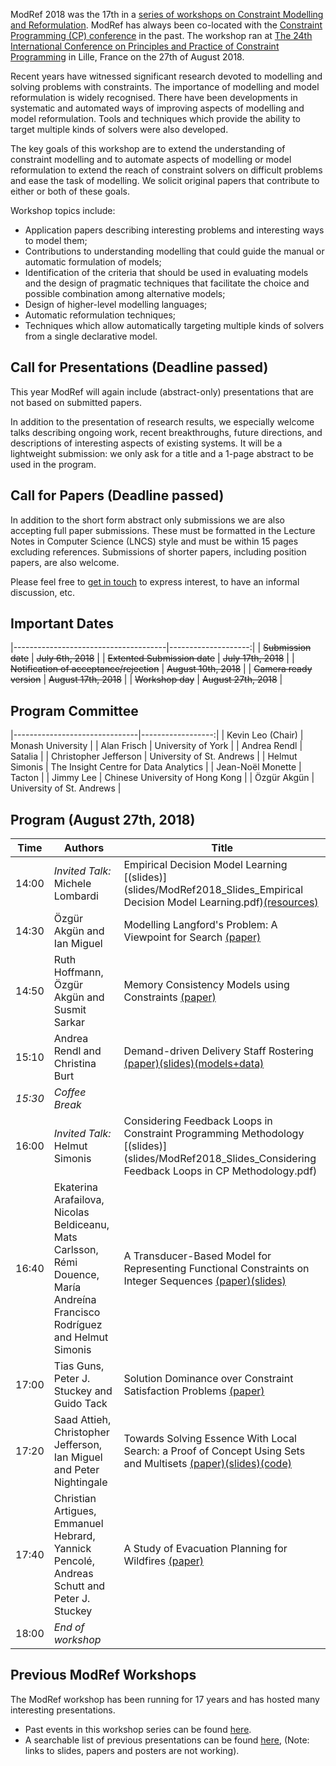 ModRef 2018 was the 17th in a [series of workshops on Constraint Modelling and Reformulation](https://www-users.cs.york.ac.uk/~frisch/ModRef/).
ModRef has always been co-located with the [Constraint Programming (CP) conference](http://www.a4cp.org/events/cp-conference-series) in the past.
The workshop ran at [The 24th International Conference on Principles and Practice of Constraint Programming](http://cp2018.a4cp.org/) in Lille, France on the 27th of August 2018.

Recent years have witnessed significant research devoted to modelling and solving problems with constraints.
The importance of modelling and model reformulation is widely recognised.
There have been developments in systematic and automated ways of improving aspects of modelling and model reformulation.
Tools and techniques which provide the ability to target multiple kinds of solvers were also developed.

The key goals of this workshop are
to extend the understanding of constraint modelling and
to automate aspects of modelling or model reformulation to extend the reach of constraint solvers on difficult problems and ease the task of modelling.
We solicit original papers that contribute to either or both of these goals.

Workshop topics include:

- Application papers describing interesting problems and interesting ways to model them;
- Contributions to understanding modelling that could guide the manual or automatic formulation of models;
- Identification of the criteria that should be used in evaluating models and the design of pragmatic techniques that facilitate the choice and possible combination among alternative models;
- Design of higher-level modelling languages;
- Automatic reformulation techniques;
- Techniques which allow automatically targeting multiple kinds of solvers from a single declarative model.



## <a name="callForPres"></a> Call for Presentations (Deadline passed)

This year ModRef will again include (abstract-only) presentations that are not based on submitted papers.

In addition to the presentation of research results, we especially welcome talks describing ongoing work,
recent breakthroughs, future directions, and descriptions of interesting aspects of existing systems.
It will be a lightweight submission: we only ask for a title and a 1-page abstract to be used in the program.

<!---
Submissions must be in PDF format, formatted in the Lecture Notes in Computer Science (LNCS) style.
Please submit your title and abstract using [EasyChair](http://www.easychair.org/conferences/?conf=modref2018).
Submissions will be reviewed promptly for appropriateness.
--->

## <a name="callForPapers"></a> Call for Papers (Deadline passed)

In addition to the short form abstract only submissions we are also accepting full paper submissions.
These must be formatted in the Lecture Notes in Computer Science (LNCS) style and must be within 15 pages excluding references.
Submissions of shorter papers, including position papers, are also welcome.
<!---Please submit your paper in PDF format using [EasyChair](http://www.easychair.org/conferences/?conf=modref2018).
All submissions will be reviewed and those that are well-written and make a worthwhile contribution to the topic
of the workshop will be accepted for publication in the workshop proceedings.
The proceedings will be available electronically at CP 2018.
At least one author of each accepted paper must attend the workshop.
Please note that every workshop participant needs to be registered for the workshop.
--->

Please feel free to [get in touch](mailto:kevin.leo@monash.edu) to express interest, to have an informal discussion, etc.

## <a name="importantDates"></a> Important Dates

|--------------------------------------|--------------------:|
| ~~Submission date~~                  | ~~July  6th, 2018~~ |
| ~~Extented Submission date~~         | ~~July   17th, 2018~~ |
| ~~Notification of acceptance/rejection~~ | ~~August 10th, 2018~~ |
| ~~Camera ready version~~                 |   ~~August 17th, 2018~~ |
| ~~Workshop day~~                         |   ~~August 27th, 2018~~ |


## <a name="programCommittee"></a> Program Committee

|-------------------------------|------------------:|
| Kevin Leo (Chair)             | Monash University |
| Alan Frisch                   | University of York |
| Andrea Rendl                  | Satalia |
| Christopher Jefferson         | University of St. Andrews |
| Helmut Simonis                | The Insight Centre for Data Analytics |
| Jean-Noël Monette             | Tacton |
| Jimmy Lee                     | Chinese University of Hong Kong |
| Özgür Akgün                   | University of St. Andrews |




## <a name="timetable"></a> Program (August 27th, 2018)

| Time | Authors | Title |
|------| ------- | ----- |
| 14:00	| *Invited Talk:*  Michele Lombardi            |	Empirical Decision Model Learning [(slides)](slides/ModRef2018_Slides_Empirical Decision Model Learning.pdf)[(resources)](https://emlopt.github.io) |
| 14:30	| Özgür Akgün and Ian Miguel                   |	Modelling Langford's Problem: A Viewpoint for Search [(paper)](papers/ModRef2018_LangfordViewpoints.pdf) |
| 14:50	| Ruth Hoffmann, Özgür Akgün and Susmit Sarkar	| Memory Consistency Models using Constraints [(paper)](papers/ModRef2018_MemoryConsistencyModels.pdf) |
| 15:10	| Andrea Rendl and Christina Burt	             | Demand-driven Delivery Staff Rostering [(paper)](papers/ModRef2018_DemandDrivenStaffRostering.pdf)[(slides)](slides/ModRef2018_Slides_DemandDrivenStaffRostering.pdf)[(models+data)](https://github.com/angee/demand-shift-pattern)  |
| *15:30*	| *Coffee Break*	| |
| 16:00	| *Invited Talk:* Helmut Simonis	              | Considering Feedback Loops in Constraint Programming Methodology [(slides)](slides/ModRef2018_Slides_Considering Feedback Loops in CP Methodology.pdf) |
| 16:40	| Ekaterina Arafailova, Nicolas Beldiceanu, Mats Carlsson, Rémi Douence, María Andreína Francisco Rodríguez and Helmut Simonis	| A Transducer-Based Model for Representing Functional Constraints on Integer Sequences [(paper)](papers/ModRef2018_TransducerBasedFunctionalSequenceConstraints.pdf)[(slides)](slides/ModRef2018_Slides_TransducerBasedFunctionalSequenceConstraints.pdf) |
| 17:00	| Tias Guns, Peter J. Stuckey and Guido Tack	  | Solution Dominance over Constraint Satisfaction Problems [(paper)](papers/ModRef2018_SolutionDominance.pdf) |
| 17:20	| Saad Attieh, Christopher Jefferson, Ian Miguel and Peter Nightingale |	Towards Solving Essence With Local Search: a Proof of Concept Using Sets and Multisets [(paper)](papers/ModRef2018_LocalSearchEssence.pdf)[(slides)](slides/ModRef2018_Slides_LocalSearchEssence.pdf)[(code)](https://github.com/athanor/athanor) |
| 17:40	| Christian Artigues, Emmanuel Hebrard, Yannick Pencolé, Andreas Schutt and Peter J. Stuckey	| A Study of Evacuation Planning for Wildfires [(paper)](papers/ModRef2018_EvacuationPlanning.pdf) |
| 18:00 | *End of workshop* |


## <a name="pmodrefs"></a> Previous ModRef Workshops
The ModRef workshop has been running for 17 years and has hosted many interesting presentations.

 - Past events in this workshop series can be found [here](https://www-users.cs.york.ac.uk/~frisch/ModRef/).
 - A searchable list of previous presentations can be found [here](https://modref2018.github.io/ModRefHistory), (Note: links to slides, papers and posters are not working).


